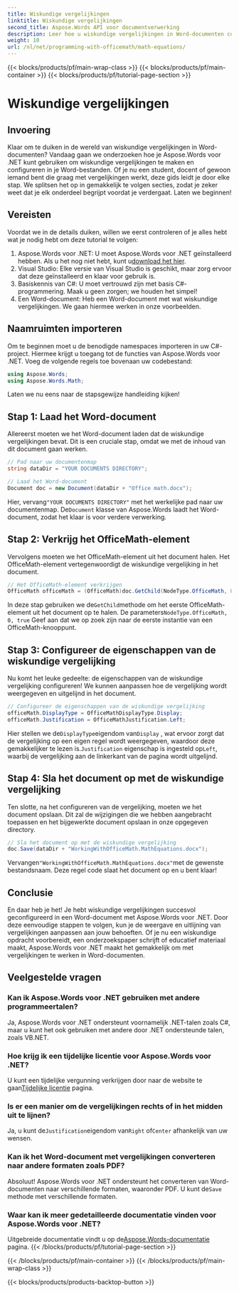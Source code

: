 ```yaml
---
title: Wiskundige vergelijkingen
linktitle: Wiskundige vergelijkingen
second_title: Aspose.Words API voor documentverwerking
description: Leer hoe u wiskundige vergelijkingen in Word-documenten configureert met Aspose.Words voor .NET. Stapsgewijze handleiding met voorbeelden, veelgestelde vragen en meer.
weight: 10
url: /nl/net/programming-with-officemath/math-equations/
---
```


{{< blocks/products/pf/main-wrap-class >}}
{{< blocks/products/pf/main-container >}}
{{< blocks/products/pf/tutorial-page-section >}}

# Wiskundige vergelijkingen

## Invoering

Klaar om te duiken in de wereld van wiskundige vergelijkingen in Word-documenten? Vandaag gaan we onderzoeken hoe je Aspose.Words voor .NET kunt gebruiken om wiskundige vergelijkingen te maken en configureren in je Word-bestanden. Of je nu een student, docent of gewoon iemand bent die graag met vergelijkingen werkt, deze gids leidt je door elke stap. We splitsen het op in gemakkelijk te volgen secties, zodat je zeker weet dat je elk onderdeel begrijpt voordat je verdergaat. Laten we beginnen!

## Vereisten

Voordat we in de details duiken, willen we eerst controleren of je alles hebt wat je nodig hebt om deze tutorial te volgen:

1.  Aspose.Words voor .NET: U moet Aspose.Words voor .NET geïnstalleerd hebben. Als u het nog niet hebt, kunt u[download het hier](https://releases.aspose.com/words/net/).
2. Visual Studio: Elke versie van Visual Studio is geschikt, maar zorg ervoor dat deze geïnstalleerd en klaar voor gebruik is.
3. Basiskennis van C#: U moet vertrouwd zijn met basis C#-programmering. Maak u geen zorgen; we houden het simpel!
4. Een Word-document: Heb een Word-document met wat wiskundige vergelijkingen. We gaan hiermee werken in onze voorbeelden.

## Naamruimten importeren

Om te beginnen moet u de benodigde namespaces importeren in uw C#-project. Hiermee krijgt u toegang tot de functies van Aspose.Words voor .NET. Voeg de volgende regels toe bovenaan uw codebestand:

```csharp
using Aspose.Words;
using Aspose.Words.Math;
```

Laten we nu eens naar de stapsgewijze handleiding kijken!

## Stap 1: Laad het Word-document

Allereerst moeten we het Word-document laden dat de wiskundige vergelijkingen bevat. Dit is een cruciale stap, omdat we met de inhoud van dit document gaan werken.

```csharp
// Pad naar uw documentenmap
string dataDir = "YOUR DOCUMENTS DIRECTORY";

// Laad het Word-document
Document doc = new Document(dataDir + "Office math.docx");
```

 Hier, vervang`"YOUR DOCUMENTS DIRECTORY"` met het werkelijke pad naar uw documentenmap. De`Document` klasse van Aspose.Words laadt het Word-document, zodat het klaar is voor verdere verwerking.

## Stap 2: Verkrijg het OfficeMath-element

Vervolgens moeten we het OfficeMath-element uit het document halen. Het OfficeMath-element vertegenwoordigt de wiskundige vergelijking in het document.

```csharp
// Het OfficeMath-element verkrijgen
OfficeMath officeMath = (OfficeMath)doc.GetChild(NodeType.OfficeMath, 0, true);
```

 In deze stap gebruiken we de`GetChild`methode om het eerste OfficeMath-element uit het document op te halen. De parameters`NodeType.OfficeMath, 0, true` Geef aan dat we op zoek zijn naar de eerste instantie van een OfficeMath-knooppunt.

## Stap 3: Configureer de eigenschappen van de wiskundige vergelijking

Nu komt het leuke gedeelte: de eigenschappen van de wiskundige vergelijking configureren! We kunnen aanpassen hoe de vergelijking wordt weergegeven en uitgelijnd in het document.

```csharp
// Configureer de eigenschappen van de wiskundige vergelijking
officeMath.DisplayType = OfficeMathDisplayType.Display;
officeMath.Justification = OfficeMathJustification.Left;
```

 Hier stellen we de`DisplayType`eigendom van`Display` , wat ervoor zorgt dat de vergelijking op een eigen regel wordt weergegeven, waardoor deze gemakkelijker te lezen is.`Justification` eigenschap is ingesteld op`Left`, waarbij de vergelijking aan de linkerkant van de pagina wordt uitgelijnd.

## Stap 4: Sla het document op met de wiskundige vergelijking

Ten slotte, na het configureren van de vergelijking, moeten we het document opslaan. Dit zal de wijzigingen die we hebben aangebracht toepassen en het bijgewerkte document opslaan in onze opgegeven directory.

```csharp
// Sla het document op met de wiskundige vergelijking
doc.Save(dataDir + "WorkingWithOfficeMath.MathEquations.docx");
```

 Vervangen`"WorkingWithOfficeMath.MathEquations.docx"`met de gewenste bestandsnaam. Deze regel code slaat het document op en u bent klaar!

## Conclusie

En daar heb je het! Je hebt wiskundige vergelijkingen succesvol geconfigureerd in een Word-document met Aspose.Words voor .NET. Door deze eenvoudige stappen te volgen, kun je de weergave en uitlijning van vergelijkingen aanpassen aan jouw behoeften. Of je nu een wiskundige opdracht voorbereidt, een onderzoekspaper schrijft of educatief materiaal maakt, Aspose.Words voor .NET maakt het gemakkelijk om met vergelijkingen te werken in Word-documenten.

## Veelgestelde vragen

### Kan ik Aspose.Words voor .NET gebruiken met andere programmeertalen?
Ja, Aspose.Words voor .NET ondersteunt voornamelijk .NET-talen zoals C#, maar u kunt het ook gebruiken met andere door .NET ondersteunde talen, zoals VB.NET.

### Hoe krijg ik een tijdelijke licentie voor Aspose.Words voor .NET?
 U kunt een tijdelijke vergunning verkrijgen door naar de website te gaan[Tijdelijke licentie](https://purchase.aspose.com/temporary-license/) pagina.

### Is er een manier om de vergelijkingen rechts of in het midden uit te lijnen?
 Ja, u kunt de`Justification`eigendom van`Right` of`Center` afhankelijk van uw wensen.

### Kan ik het Word-document met vergelijkingen converteren naar andere formaten zoals PDF?
Absoluut! Aspose.Words voor .NET ondersteunt het converteren van Word-documenten naar verschillende formaten, waaronder PDF. U kunt de`Save` methode met verschillende formaten.

### Waar kan ik meer gedetailleerde documentatie vinden voor Aspose.Words voor .NET?
 Uitgebreide documentatie vindt u op de[Aspose.Words-documentatie](https://reference.aspose.com/words/net/) pagina.
{{< /blocks/products/pf/tutorial-page-section >}}

{{< /blocks/products/pf/main-container >}}
{{< /blocks/products/pf/main-wrap-class >}}

{{< blocks/products/products-backtop-button >}}
